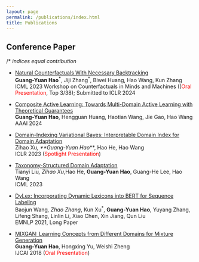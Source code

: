 ```yaml
---
layout: page
permalink: /publications/index.html
title: Publications
---
```


## Conference Paper
/* *indices equal contribution* <br> 

- [Natural Counterfactuals With Necessary Backtracking](https://sites.google.com/view/counterfactuals-icml/accepted-papers)<br>**Guang-Yuan Hao<sup>*</sup>**, Jiji Zhang<sup>*</sup>, Biwei Huang, Hao Wang, Kun Zhang<br>ICML 2023 Workshop on Counterfactuals in Minds and Machines ((<font color='red'>Oral Presentation</font>, Top 3/38); Submitted to ICLR 2024<br>

- [Composite Active Learning: Towards Multi-Domain Active Learning with Theoretical Guarantees](https://guangyuanhao.github.io/file/CAL-AAAI2024.pdf)<br>**Guang-Yuan Hao**, Hengguan Huang, Haotian Wang, Jie Gao, Hao Wang<br>AAAI 2024 <br>

- [Domain-Indexing Variational Bayes: Interpretable Domain Index for Domain Adaptation](https://openreview.net/forum?id=pxStyaf2oJ5)<br>Zihao Xu<sup>*</sup>, **Guang-Yuan Hao<sup>*</sup>**, Hao He, Hao Wang<br>ICLR 2023 (<font color='red'>Spotlight Presentation</font>)<br>

- [Taxonomy-Structured Domain Adaptation](http://www.wanghao.in/paper/ICML23_TSDA.pdf)<br>Tianyi Liu<sup>*</sup>, Zihao Xu<sup>*</sup>,Hao He, **Guang-Yuan Hao**, Guang-He Lee, Hao Wang<br>ICML 2023<br>

- [DyLex: Incorporating Dynamic Lexicons into BERT for Sequence Labeling](https://aclanthology.org/2021.emnlp-main.211.pdf)<br>Baojun Wang<sup>*</sup>, Zhao Zhang<sup>*</sup>, Kun Xu<sup>*</sup>, **Guang-Yuan Hao**, Yuyang Zhang, Lifeng Shang, Linlin Li, Xiao Chen, Xin Jiang, Qun Liu<br>EMNLP 2021, Long Paper<br>

- [MIXGAN: Learning Concepts from Different Domains for Mixture Generation](https://www.ijcai.org/proceedings/2018/306)<br> **Guang-Yuan Hao**, Hongxing Yu, Weishi Zheng<br>IJCAI 2018 (<font color='red'>Oral Presentation</font>)<br>

  <br>

